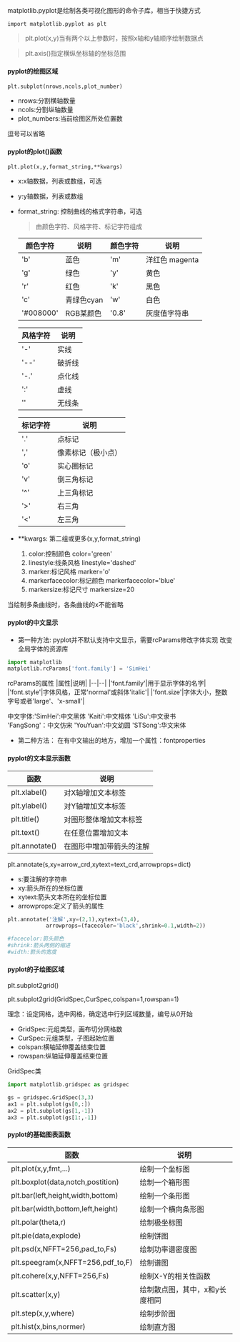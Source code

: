 matplotlib.pyplot是绘制各类可视化图形的命令子库，相当于快捷方式

`import matplotlib.pyplot as plt` 
> plt.plot(x,y)当有两个以上参数时，按照x轴和y轴顺序绘制数据点

>plt.axis()指定横纵坐标轴的坐标范围 
#### pyplot的绘图区域
`plt.subplot(nrows,ncols,plot_number)`
* nrows:分割横轴数量
* ncols:分割纵轴数量 
* plot_numbers:当前绘图区所处位置数 

逗号可以省略 

#### pyplot的plot()函数 
`plt.plot(x,y,format_string,**kwargs)`
* x:x轴数据，列表或数组，可选
* y:y轴数据，列表或数组
* format_string: 控制曲线的格式字符串，可选
   > 由颜色字符、风格字符、标记字符组成

   |颜色字符|说明|颜色字符|说明|
   |--|--|--|--|
   |'b'|蓝色|'m'|洋红色 magenta|
   |'g'|绿色|'y'|黄色|
   |'r'|红色|'k'|黑色|
   |'c'|青绿色cyan|'w'|白色|
   |'#008000'|RGB某颜色|'0.8'|灰度值字符串|

   |风格字符|说明|
   |--|--|
   |'-'|实线|
   |'--'|破折线|
   |'-.'|点化线|
   |':'|虚线|
   |''|无线条| 

   |标记字符|说明|
   |--|--|
   |'.'|点标记|
   |','|像素标记（极小点）|
   |'o'|实心圈标记|
   |'v'|倒三角标记|
   |'^'|上三角标记|
   |'>'|右三角|
   |'<'|左三角|
* **kwargs: 第二组或更多(x,y,format_string) 
  1. color:控制颜色 color='green'
  2. linestyle:线条风格  linestyle='dashed'
  3. marker:标记风格 marker='o'
  4. markerfacecolor:标记颜色 markerfacecolor='blue'
  5. markersize:标记尺寸 markersize=20

当绘制多条曲线时，各条曲线的x不能省略 
#### pyplot的中文显示
* 第一种方法:
pyplot并不默认支持中文显示，需要rcParams修改字体实现
改变全局字体的资源库 
``` python 
import matplotlib 
matplotlib.rcParams['font.family'] = 'SimHei'
```
rcParams的属性
|属性|说明|
|--|--|
|'font.family'|用于显示字体的名字|
|'font.style'|字体风格，正常'normal'或斜体'italic'|
|'font.size'|字体大小，整数字号或者'large'、'x-small'| 

中文字体:'SimHei':中文黑体 'Kaiti':中文楷体 'LiSu':中文隶书  
         'FangSong'：中文仿宋 'YouYuan':中文幼圆 'STSong':华文宋体 

* 第二种方法： 
在有中文输出的地方，增加一个属性：fontproperties 

#### pyplot的文本显示函数
|函数|说明|
|--|--|
|plt.xlabel()|对X轴增加文本标签|
|plt.ylabel()|对Y轴增加文本标签|
|plt.title()|对图形整体增加文本标签|
|plt.text()|在任意位置增加文本|
|plt.annotate()|在图形中增加带箭头的注解| 

plt.annotate(s,xy=arrow_crd,xytext=text_crd,arrowprops=dict)
* s:要注解的字符串
* xy:箭头所在的坐标位置
* xytext:箭头文本所在的坐标位置
* arrowprops:定义了箭头的属性  
``` python 
plt.annotate('注解',xy=(2,1),xytext=(3,4),
            arrowprops=(facecolor='black',shrink=0.1,width=2))

#facecolor:箭头颜色
#shrink:箭头两侧的缩进
#width:箭头的宽度
``` 

#### pyplot的子绘图区域
plt.subplot2grid() 

plt.subplot2grid(GridSpec,CurSpec,colspan=1,rowspan=1) 

理念：设定网格，选中网格，确定选中行列区域数量，编号从0开始 
* GridSpec:元组类型，画布切分网格数 
* CurSpec:元组类型，子图起始位置 
* colspan:横轴延伸覆盖结束位置
* rowspan:纵轴延伸覆盖结束位置  

GridSpec类 
``` python 
import matplotlib.gridspec as gridspec 

gs = gridspec.GridSpec(3,3)
ax1 = plt.subplot(gs[0,:])
ax2 = plt.subplot(gs[1,-1])
ax3 = plt.subplot(gs[1:,-1])
```
#### pyplot的基础图表函数 
|函数|说明|
|--|--|
|plt.plot(x,y,fmt,...)|绘制一个坐标图|
|plt.boxplot(data,notch,postition)|绘制一个箱形图|
|plt.bar(left,height,width,bottom)|绘制一个条形图|
|plt.bar(width,bottom,left,height)|绘制一个横向条形图|
|plt.polar(theta,r)|绘制极坐标图|
|plt.pie(data,explode)|绘制饼图|
|plt.psd(x,NFFT=256,pad_to,Fs)|绘制功率谱密度图|
|plt.speegram(x,NFFT=256,pdf_to,F)|绘制谱图|
|plt.cohere(x,y,NFFT=256,Fs)|绘制X-Y的相关性函数|
|plt.scatter(x,y)|绘制散点图，其中，x和y长度相同|
|plt.step(x,y,where)|绘制步阶图|
|plt.hist(x,bins,normer)|绘制直方图| 
